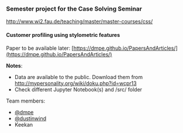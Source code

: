 ### Semester project for the Case Solving Seminar
<http://www.wi2.fau.de/teaching/master/master-courses/css/>

#### Customer profiling using stylometric features

Paper to be available later: [https://dmpe.github.io/PapersAndArticles/](https://dmpe.github.io/PapersAndArticles/)

**Notes**:
* Data are available to the public. Download them from <http://mypersonality.org/wiki/doku.php?id=wcpr13>
* Check different Jupyter Notebook(s) and /src/ folder

Team members:

* [@dmpe](https://github.com/dmpe)
* [@dustinwind](https://github.com/dustywind)
* Keekan
